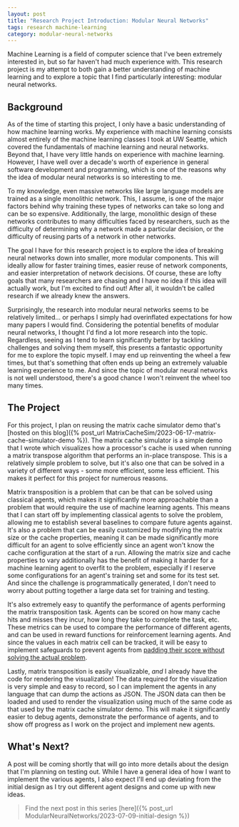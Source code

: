 ```yaml
---
layout: post
title: "Research Project Introduction: Modular Neural Networks"
tags: research machine-learning
category: modular-neural-networks
---
```

Machine Learning is a field of computer science that I've been extremely
interested in, but so far haven't had much experience with. This research
project is my attempt to both gain a better understanding of machine learning
and to explore a topic that I find particularly interesting: modular neural
networks.

## Background
As of the time of starting this project, I only have a basic understanding of
how machine learning works. My experience with machine learning consists almost
entirely of the machine learning classes I took at UW Seattle, which covered
the fundamentals of machine learning and neural networks. Beyond that, I have
very little hands on experience with machine learning. However, I have well over
a decade's worth of experience in general software development and programming,
which is one of the reasons why the idea of modular neural networks is so
interesting to me.

To my knowledge, even massive networks like large language models are trained as
a single monolithic network. This, I assume, is one of the major factors behind
why training these types of networks can take so long and can be so expensive.
Additionally, the large, monolithic design of these networks contributes to
many difficulties faced by researchers, such as the difficulty of determining
why a network made a particular decision, or the difficulty of reusing parts of
a network in other networks.

The goal I have for this research project is to explore the idea of breaking
neural networks down into smaller, more modular components. This will ideally
allow for faster training times, easier reuse of network components, and easier
interpretation of network decisions. Of course, these are lofty goals that many
researchers are chasing and I have no idea if this idea will actually work, but
I'm excited to find out! After all, it wouldn't be called research if we already
knew the answers.

Surprisingly, the research into modular neural networks seems to be relatively
limited... or perhaps I simply had overinflated expectations for how many papers
I would find. Considering the potential benefits of modular neural networks, I
thought I'd find a lot more research into the topic. Regardless, seeing as I
tend to learn significantly better by tackling challenges and solving them
myself, this presents a fantastic opportunity for me to explore the topic
myself. I may end up reinventing the wheel a few times, but that's something
that often ends up being an extremely valuable learning experience to me.
And since the topic of modular neural networks is not well understood, there's a
good chance I won't reinvent the wheel too many times.

## The Project
For this project, I plan on reusing the matrix cache simulator demo that's
[hosted on this blog]({% post_url MatrixCacheSim/2023-06-17-matrix-cache-simulator-demo %}).
The matrix cache simulator is a simple demo that I wrote which visualizes how a
processor's cache is used when running a matrix transpose algorithm that
performs an in-place transpose. This is a relatively simple problem to solve,
but it's also one that can be solved in a variety of different ways - some more
efficient, some less efficient. This makes it perfect for this project for
numerous reasons.

Matrix transposition is a problem that can be that can be solved using classical
agents, which makes it significantly more approachable than a problem that would
require the use of machine learning agents. This means that I can start off by
implementing classical agents to solve the problem, allowing me to establish
several baselines to compare future agents against. It's also a problem that can
be easily customized by modifying the matrix size or the cache properties,
meaning it can be made significantly more difficult for an agent to solve
efficiently since an agent won't know the cache configuration at the start of a
run. Allowing the matrix size and cache properties to vary additionally has the
benefit of making it harder for a machine learning agent to overfit to the
problem, especially if I reserve some configurations for an agent's training set
and some for its test set. And since the challenge is programmatically
generated, I don't need to worry about putting together a large data set for
training and testing.

It's also extremely easy to quantify the performance of agents performing the
matrix transposition task. Agents can be scored on how many cache hits and
misses they incur, how long they take to complete the task, etc. These metrics
can be used to compare the performance of different agents, and can be used in
reward functions for reinforcement learning agents. And since the values in each
matrix cell can be tracked, it will be easy to implement safeguards to prevent
agents from [padding their score without solving the actual
problem](https://openai.com/research/faulty-reward-functions).

Lastly, matrix transposition is easily visualizable, *and* I already have the
code for rendering the visualization! The data required for the visualization is
very simple and easy to record, so I can implement the agents in any language
that can dump the actions as JSON. The JSON data can then be loaded and used to
render the visualization using much of the same code as that used by the matrix
cache simulator demo. This will make it significantly easier to debug agents,
demonstrate the performance of agents, and to show off progress as I work on the
project and implement new agents.

## What's Next?
A post will be coming shortly that will go into more details about the design
that I'm planning on testing out. While I have a general idea of how I want to
implement the various agents, I also expect I'll end up deviating from the
initial design as I try out different agent designs and come up with new ideas.

> Find the next post in this series [here]({% post_url ModularNeuralNetworks/2023-07-09-initial-design %})
